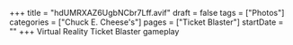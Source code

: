 +++
title = "hdUMRXAZ6UgbNCbr7Lff.avif"
draft = false
tags = ["Photos"]
categories = ["Chuck E. Cheese's"]
pages = ["Ticket Blaster"]
startDate = ""
+++
Virtual Reality Ticket Blaster gameplay
